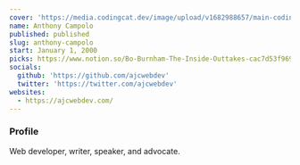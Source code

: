 ```yaml
---
cover: 'https://media.codingcat.dev/image/upload/v1682988657/main-codingcatdev-photo/podcast-guest/ajcwebdev'
name: Anthony Campolo
published: published
slug: anthony-campolo
start: January 1, 2000
picks: https://www.notion.so/Bo-Burnham-The-Inside-Outtakes-cac7d53f969a424d92a97a11f0f0fa59
socials:
  github: 'https://github.com/ajcwebdev'
  twitter: 'https://twitter.com/ajcwebdev'
websites:
  - https://ajcwebdev.com/
---
```


### Profile

Web developer, writer, speaker, and advocate.
